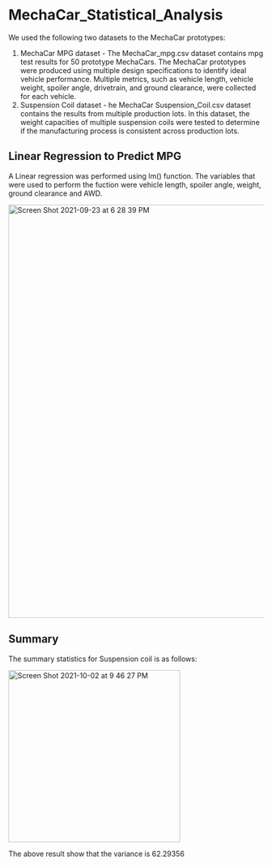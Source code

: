 # MechaCar_Statistical_Analysis
We used the following two datasets to the MechaCar prototypes:
1. MechaCar MPG dataset - The MechaCar_mpg.csv dataset contains mpg test results for 50 prototype MechaCars. The MechaCar prototypes were produced using multiple design specifications to identify ideal vehicle performance. Multiple metrics, such as vehicle length, vehicle weight, spoiler angle, drivetrain, and ground clearance, were collected for each vehicle.
2. Suspension Coil dataset - he MechaCar Suspension_Coil.csv dataset contains the results from multiple production lots. In this dataset, the weight capacities of multiple suspension coils were tested to determine if the manufacturing process is consistent across production lots. 

## Linear Regression to Predict MPG
A Linear regression was performed using lm() function. The variables that were used to perform the fuction were vehicle length, spoiler angle, weight, ground clearance and AWD. 


<img width="814" alt="Screen Shot 2021-09-23 at 6 28 39 PM" src="https://user-images.githubusercontent.com/85711507/134596785-ba9faafc-e2b6-49d7-b497-8e0ce778dea4.png">

## Summary
The summary statistics for Suspension coil is as follows:

<img width="339" alt="Screen Shot 2021-10-02 at 9 46 27 PM" src="https://user-images.githubusercontent.com/85711507/135737597-514f2481-b29c-4b9e-9a0a-0dacacd0172c.png">

The above result show that the variance is 62.29356
